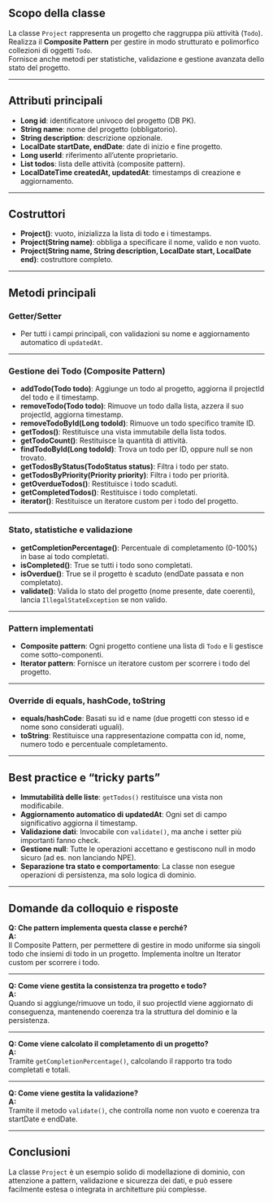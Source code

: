 ## Scopo della classe

La classe `Project` rappresenta un progetto che raggruppa più attività (`Todo`).  
Realizza il **Composite Pattern** per gestire in modo strutturato e polimorfico collezioni di oggetti `Todo`.  
Fornisce anche metodi per statistiche, validazione e gestione avanzata dello stato del progetto.

---

## Attributi principali

- **Long id**: identificatore univoco del progetto (DB PK).
- **String name**: nome del progetto (obbligatorio).
- **String description**: descrizione opzionale.
- **LocalDate startDate, endDate**: date di inizio e fine progetto.
- **Long userId**: riferimento all’utente proprietario.
- **List<Todo> todos**: lista delle attività (composite pattern).
- **LocalDateTime createdAt, updatedAt**: timestamps di creazione e aggiornamento.

---

## Costruttori

- **Project()**: vuoto, inizializza la lista di todo e i timestamps.
- **Project(String name)**: obbliga a specificare il nome, valido e non vuoto.
- **Project(String name, String description, LocalDate start, LocalDate end)**: costruttore completo.

---

## Metodi principali

### Getter/Setter

- Per tutti i campi principali, con validazioni su nome e aggiornamento automatico di `updatedAt`.

---

### Gestione dei Todo (Composite Pattern)

- **addTodo(Todo todo)**: Aggiunge un todo al progetto, aggiorna il projectId del todo e il timestamp.
- **removeTodo(Todo todo)**: Rimuove un todo dalla lista, azzera il suo projectId, aggiorna timestamp.
- **removeTodoById(Long todoId)**: Rimuove un todo specifico tramite ID.
- **getTodos()**: Restituisce una vista immutabile della lista todos.
- **getTodoCount()**: Restituisce la quantità di attività.
- **findTodoById(Long todoId)**: Trova un todo per ID, oppure null se non trovato.
- **getTodosByStatus(TodoStatus status)**: Filtra i todo per stato.
- **getTodosByPriority(Priority priority)**: Filtra i todo per priorità.
- **getOverdueTodos()**: Restituisce i todo scaduti.
- **getCompletedTodos()**: Restituisce i todo completati.
- **iterator()**: Restituisce un iteratore custom per i todo del progetto.

---

### Stato, statistiche e validazione

- **getCompletionPercentage()**: Percentuale di completamento (0-100%) in base ai todo completati.
- **isCompleted()**: True se tutti i todo sono completati.
- **isOverdue()**: True se il progetto è scaduto (endDate passata e non completato).
- **validate()**: Valida lo stato del progetto (nome presente, date coerenti), lancia `IllegalStateException` se non valido.

---

### Pattern implementati

- **Composite pattern**: Ogni progetto contiene una lista di `Todo` e li gestisce come sotto-componenti.
- **Iterator pattern**: Fornisce un iteratore custom per scorrere i todo del progetto.

---

### Override di equals, hashCode, toString

- **equals/hashCode**: Basati su id e name (due progetti con stesso id e nome sono considerati uguali).
- **toString**: Restituisce una rappresentazione compatta con id, nome, numero todo e percentuale completamento.

---

## Best practice e “tricky parts”

- **Immutabilità delle liste**: `getTodos()` restituisce una vista non modificabile.
- **Aggiornamento automatico di updatedAt**: Ogni set di campo significativo aggiorna il timestamp.
- **Validazione dati**: Invocabile con `validate()`, ma anche i setter più importanti fanno check.
- **Gestione null**: Tutte le operazioni accettano e gestiscono null in modo sicuro (ad es. non lanciando NPE).
- **Separazione tra stato e comportamento**: La classe non esegue operazioni di persistenza, ma solo logica di dominio.

---

## Domande da colloquio e risposte

**Q: Che pattern implementa questa classe e perché?**  
**A:**  
Il Composite Pattern, per permettere di gestire in modo uniforme sia singoli todo che insiemi di todo in un progetto. Implementa inoltre un Iterator custom per scorrere i todo.

---

**Q: Come viene gestita la consistenza tra progetto e todo?**  
**A:**  
Quando si aggiunge/rimuove un todo, il suo projectId viene aggiornato di conseguenza, mantenendo coerenza tra la struttura del dominio e la persistenza.

---

**Q: Come viene calcolato il completamento di un progetto?**  
**A:**  
Tramite `getCompletionPercentage()`, calcolando il rapporto tra todo completati e totali.

---

**Q: Come viene gestita la validazione?**  
**A:**  
Tramite il metodo `validate()`, che controlla nome non vuoto e coerenza tra startDate e endDate.

---

## Conclusioni

La classe `Project` è un esempio solido di modellazione di dominio, con attenzione a pattern, validazione e sicurezza dei dati, e può essere facilmente estesa o integrata in architetture più complesse.